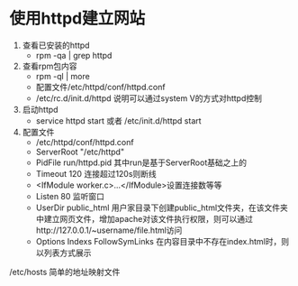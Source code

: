 # 使用httpd建立网站

1. 查看已安装的httpd
    - rpm -qa | grep httpd
2. 查看rpm包内容
    - rpm -ql | more
    - 配置文件/etc/httpd/conf/httpd.conf
    - /etc/rc.d/init.d/httpd 说明可以通过system V的方式对httpd控制
3. 启动httpd
    - service httpd start 或者 /etc/init.d/httpd start
4. 配置文件
    - /etc/httpd/conf/httpd.conf 
    - ServerRoot "/etc/httpd"
    - PidFile run/httpd.pid 其中run是基于ServerRoot基础之上的
    - Timeout 120 连接超过120s则断线
    - \<IfModule worker.c>...\</IfModule>设置连接数等等
    - Listen 80 监听窗口
    - UserDir public_html 用户家目录下创建public_html文件夹，在该文件夹中建立网页文件，增加apache对该文件执行权限，则可以通过http://127.0.0.1/~username/file.html访问
    - Options Indexs FollowSymLinks 在内容目录中不存在index.html时，则以列表方式展示
    
/etc/hosts 简单的地址映射文件